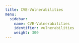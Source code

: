 ```yaml
---
title: CVE-Vulnerabilities
menu:
  sidebar:
    name: CVE-Vulnerabilities
    identifier: vulnerabilities
    weight: 300
---
```

